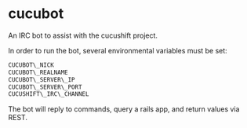 cucubot
=======

An IRC bot to assist with the cucushift project.

In order to run the bot, several environmental variables must be set:
```bash
CUCUBOT\_NICK
CUCUBOT\_REALNAME
CUCUBOT\_SERVER\_IP
CUCUBOT\_SERVER\_PORT
CUCUSHIFT\_IRC\_CHANNEL
```

The bot will reply to commands, query a rails app, and return values
via REST.
